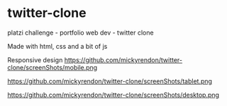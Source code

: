 # twitter-clone
platzi challenge - portfolio web dev - twitter clone

Made with html, css and a bit of js

Responsive design
https://github.com/mickyrendon/twitter-clone/screenShots/mobile.png

https://github.com/mickyrendon/twitter-clone/screenShots/tablet.png

https://github.com/mickyrendon/twitter-clone/screenShots/desktop.png
